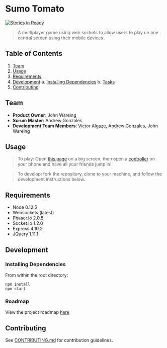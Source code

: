 # Sumo Tomato #

[![Stories in Ready](https://badge.waffle.io/OrgulousArtichoke/Greenfield.svg?label=ready&title=Ready)](http://waffle.io/OrgulousArtichoke/Greenfield)


> A multiplayer game using web sockets to allow users to play on one central screen using their mobile devices


## Table of Contents

1. [Team](#team)
2. [Usage](#Usage)
3. [Requirements](#requirements)
4. [Development](#development)
    a. [Installing Dependencies](#installing-dependencies)
    b. [Tasks](#tasks)
5. [Contributing](#contributing)

## Team

  - __Product Owner__: John Wareing
  - __Scrum Master__: Andrew Gonzales
  - __Development Team Members__: Victor Algaze, Andrew Gonzales, John Wareing

## Usage

> To play: Open [this page](http://www.hr3232.elasticbeanstalk.com) on a big screen, then open a [controller](http://www.hr3232.elasticbeanstalk.com/controller) on your phone and have all your friends jump in!

> To develop: fork the repository, clone to your machine, and follow the development instructions below.

## Requirements

- Node 0.12.5
- Websockets (latest)
- Phaser.io 2.0.5
- Socket.io 1.2.0
- Express 4.10.2
- JQuery 1.11.1


## Development

### Installing Dependencies

From within the root directory:

```
npm install
npm start
```

### Roadmap

View the project roadmap [here](https://github.com/OrgulousArtichoke/Greenfield/issues)


## Contributing

See [CONTRIBUTING.md](CONTRIBUTING.md) for contribution guidelines.
